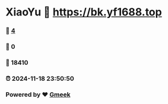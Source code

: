 # XiaoYu :link: https://bk.yf1688.top 
### :page_facing_up: [4](https://bk.yf1688.top/tag.html) 
### :speech_balloon: 0 
### :hibiscus: 18410 
### :alarm_clock: 2024-11-18 23:50:50 
### Powered by :heart: [Gmeek](https://github.com/Meekdai/Gmeek)

